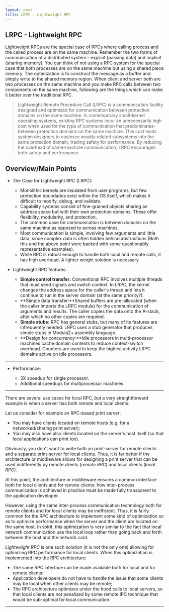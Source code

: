 ```yaml
---
layout: post
title: LRPC - Lightweight RPC
---
```




## LRPC - Lightweight RPC

Lightweight RPCs are the special case of RPCs where calling process and the called process are on the same machine. Remember the two forms of communication of a distributed system – explicit (passing data) and implicit (sharing memory). You can think of not using a RPC system for the special case that both processes are on the same machine but using a shared piece memory. The optimization is to construct the message as a buffer and simply write to the shared memory region. When client and server both are two processes on the same machine and you make RPC calls between two components on the same machine, following are the things which can make it better over the traditional RPC.

> Lightweight Remote Procedure Call (LRPC) is a communication facility designed and optimized for communication between protection domains on the same machine. In contemporary small-kernel operating systems, existing RPC systems incur an unnecessarily high cost when used for the type of communication that predominates-between protection domains on the same machine. This cost leads system designers to coalesce weakly related subsystems into the same protection domain, trading safety for performance. By reducing the overhead of same-machine communication, LRPC encourages both safety and performance.

## Overview/Main Points

- The Case for Lightweight RPC (LRPC):

  - Monolithic kernels are insulated from user programs, but few protection boundaries exist within the OS itself, which makes it difficult to modify, debug, and validate.
  - Capability systems consist of fine-grained objects sharing an address space but with their own protection domains. These offer flexibility, modularity, and protection.
  - The common case for communication is between domains on the same machine as opposed to across machines.
  - Most communication is simple, involving few arguments and little data, since complex data is often hidden behind abstractions (Both this and the above point were backed with some questionably representative examples).
  - While RPC is robust enough to handle both local and remote calls, it has high overhead. A lighter weight solution is necessary.

  

- Lightweight RPC features:

  - **Simple control transfer:** Conventional RPC involves multiple threads that must send signals and switch context. In LRPC, the kernel changes the address space for the caller's thread and lets it continue to run in the server domain (at the same priority?).
  - **Simple data transfer:**Shared buffers are pre-allocated (when the caller imports the LRPC module) for the communication of arguments and results. The caller copies the data onto the A-stack, after which no other copies are required.
  - **Simple stubs:** RPC has general stubs, but many of its features are infrequently needed. LRPC uses a stub generator that produces simple stubs in Modula2+ assembly language.
  - **Design for concurrency:**Idle processors in multi-processor machines cache domain contexts to reduce context-switch overhead. Counters are used to keep the highest activity LRPC domains active on idle processors.

---

- Performance:

  - 3X speedup for single processor.
  - Additional speedups for multiprocessor machines.

---

There are several use cases for local RPC, but a very straightforward example is when a server has both remote and local clients.

Let us consider for example an RPC-based print server:

- You may have clients located on remote hosts (e.g. for a networked/sharing print server);
- You may also have also clients located on the server's host itself (so that local applications can print too).

Obviously, you don't want to write both an print-server for remote clients and a separate print-server for local clients. Thus, it is far better if the architecture or middleware allows for designing a print server that can be used indifferently by remote clients (*remote RPC*) and local clients (*local RPC*).

At this point, the architecture or middleware ensures a common interface both for local clients and for remote clients: how inter-process communication is achieved in practice must be made fully transparent to the application developer.

However, using the same inter-process communication technology both for remote clients and for local clients may be inefficient. Thus, it is fairly common for the RPC architecture to implement some kind of optimization so as to optimize performance when the server and the client are located on the same host. In spirit, this optimization is very similar to the fact that local network communication use the local loop rather than going back and forth between the host and the network card.

*Lightweight RPC* is one such solution (it is not the only one) allowing for optimizing RPC performance for local clients. When this optimization is implemented into the RPC architecture:

- The same RPC interface can be made available both for local and for remote clients:
- Application developers do not have to handle the issue that some clients may be local when other clients may be remote;
- The RPC architecture optimizes under the hood calls to local servers, so that local clients are not penalized by some remote IPC technique that would be sub-optimal for local communication.

---
